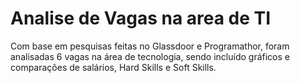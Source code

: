 # Analise de Vagas na area de TI

Com base em pesquisas feitas no Glassdoor e Programathor, foram analisadas 6 vagas na área de tecnologia, 
sendo incluído gráficos e comparações de salários, Hard Skills e Soft Skills.

